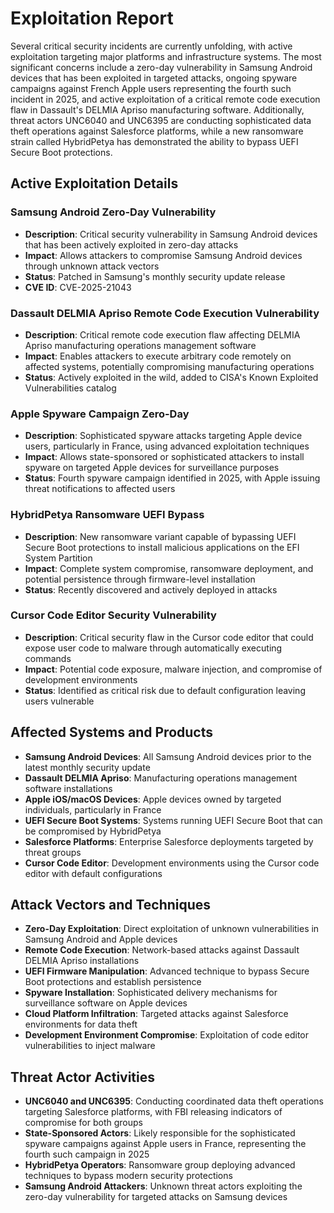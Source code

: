 # Exploitation Report

Several critical security incidents are currently unfolding, with active exploitation targeting major platforms and infrastructure systems. The most significant concerns include a zero-day vulnerability in Samsung Android devices that has been exploited in targeted attacks, ongoing spyware campaigns against French Apple users representing the fourth such incident in 2025, and active exploitation of a critical remote code execution flaw in Dassault's DELMIA Apriso manufacturing software. Additionally, threat actors UNC6040 and UNC6395 are conducting sophisticated data theft operations against Salesforce platforms, while a new ransomware strain called HybridPetya has demonstrated the ability to bypass UEFI Secure Boot protections.

## Active Exploitation Details

### Samsung Android Zero-Day Vulnerability
- **Description**: Critical security vulnerability in Samsung Android devices that has been actively exploited in zero-day attacks
- **Impact**: Allows attackers to compromise Samsung Android devices through unknown attack vectors
- **Status**: Patched in Samsung's monthly security update release
- **CVE ID**: CVE-2025-21043

### Dassault DELMIA Apriso Remote Code Execution Vulnerability
- **Description**: Critical remote code execution flaw affecting DELMIA Apriso manufacturing operations management software
- **Impact**: Enables attackers to execute arbitrary code remotely on affected systems, potentially compromising manufacturing operations
- **Status**: Actively exploited in the wild, added to CISA's Known Exploited Vulnerabilities catalog

### Apple Spyware Campaign Zero-Day
- **Description**: Sophisticated spyware attacks targeting Apple device users, particularly in France, using advanced exploitation techniques
- **Impact**: Allows state-sponsored or sophisticated attackers to install spyware on targeted Apple devices for surveillance purposes
- **Status**: Fourth spyware campaign identified in 2025, with Apple issuing threat notifications to affected users

### HybridPetya Ransomware UEFI Bypass
- **Description**: New ransomware variant capable of bypassing UEFI Secure Boot protections to install malicious applications on the EFI System Partition
- **Impact**: Complete system compromise, ransomware deployment, and potential persistence through firmware-level installation
- **Status**: Recently discovered and actively deployed in attacks

### Cursor Code Editor Security Vulnerability
- **Description**: Critical security flaw in the Cursor code editor that could expose user code to malware through automatically executing commands
- **Impact**: Potential code exposure, malware injection, and compromise of development environments
- **Status**: Identified as critical risk due to default configuration leaving users vulnerable

## Affected Systems and Products

- **Samsung Android Devices**: All Samsung Android devices prior to the latest monthly security update
- **Dassault DELMIA Apriso**: Manufacturing operations management software installations
- **Apple iOS/macOS Devices**: Apple devices owned by targeted individuals, particularly in France
- **UEFI Secure Boot Systems**: Systems running UEFI Secure Boot that can be compromised by HybridPetya
- **Salesforce Platforms**: Enterprise Salesforce deployments targeted by threat groups
- **Cursor Code Editor**: Development environments using the Cursor code editor with default configurations

## Attack Vectors and Techniques

- **Zero-Day Exploitation**: Direct exploitation of unknown vulnerabilities in Samsung Android and Apple devices
- **Remote Code Execution**: Network-based attacks against Dassault DELMIA Apriso installations
- **UEFI Firmware Manipulation**: Advanced technique to bypass Secure Boot protections and establish persistence
- **Spyware Installation**: Sophisticated delivery mechanisms for surveillance software on Apple devices
- **Cloud Platform Infiltration**: Targeted attacks against Salesforce environments for data theft
- **Development Environment Compromise**: Exploitation of code editor vulnerabilities to inject malware

## Threat Actor Activities

- **UNC6040 and UNC6395**: Conducting coordinated data theft operations targeting Salesforce platforms, with FBI releasing indicators of compromise for both groups
- **State-Sponsored Actors**: Likely responsible for the sophisticated spyware campaigns against Apple users in France, representing the fourth such campaign in 2025
- **HybridPetya Operators**: Ransomware group deploying advanced techniques to bypass modern security protections
- **Samsung Android Attackers**: Unknown threat actors exploiting the zero-day vulnerability for targeted attacks on Samsung devices
